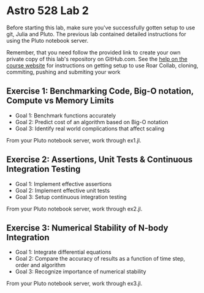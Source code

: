 # Astro 528 Lab 2

Before starting this lab, make sure you've successfully gotten setup to use git, Julia and Pluto.
The previous lab contained detailed instructions for using the Pluto notebook server.  

Remember, that you need follow the provided link to create your own private copy of this lab's repository on GitHub.com.   See the
[help on the course website](https://psuastro528.github.io/Fall2025/tips) for instructions on getting setup to use Roar Collab, cloning, commiting, pushing and submiting your work

## Exercise 1:  Benchmarking Code, Big-O notation, Compute vs Memory Limits
- Goal 1: Benchmark functions accurately
- Goal 2: Predict cost of an algorithm based on Big-O notation
- Goal 3: Identify real world complications that affect scaling

From your Pluto notebook server, work through ex1.jl.

## Exercise 2:  Assertions, Unit Tests & Continuous Integration Testing
- Goal 1:  Implement effective assertions
- Goal 2:  Implement effective unit tests
- Goal 3:  Setup continuous integration testing

From your Pluto notebook server, work through ex2.jl.

## Exercise 3:  Numerical Stability of N-body Integration
- Goal 1:  Integrate differential equations
- Goal 2:  Compare the accuracy of results as a function of time step, order and algorithm
- Goal 3:  Recognize importance of numerical stability

From your Pluto notebook server, work through ex3.jl.
